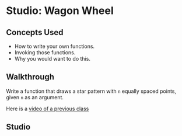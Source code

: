 # Studio: Wagon Wheel

## Concepts Used

- How to write your own functions.
- Invoking those functions.
- Why you would want to do this.

## Walkthrough

Write a function that draws a star pattern with `n` equally spaced points, given `n` as an argument.

Here is a [video of a previous class](https://youtu.be/5FscOAPDkAQ)

## Studio

